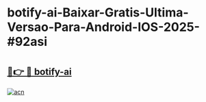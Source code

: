 # botify-ai-Baixar-Gratis-Ultima-Versao-Para-Android-IOS-2025-#92asi

# <h2><a href="https://ainizakaria.my?title=botify-ai&ref=24M">🔗👉 🔴 botify-ai</a></h2>

[![acn](https://github.com/user-attachments/assets/0f9c940e-d8b0-45ae-aac7-cd30a18b3e1c)](https://ainizakaria.my?title=botify-ai&ref=24M)

